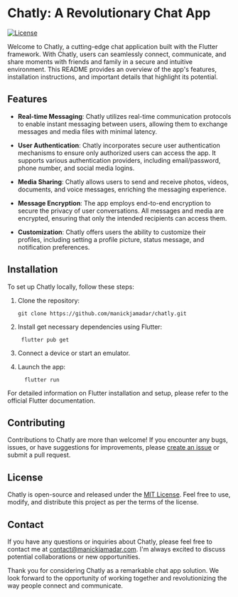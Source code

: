 # Chatly: A Revolutionary Chat App

[![License](https://img.shields.io/badge/license-MIT-blue.svg)](https://opensource.org/licenses/MIT)

Welcome to Chatly, a cutting-edge chat application built with the Flutter framework. With Chatly, users can seamlessly connect, communicate, and share moments with friends and family in a secure and intuitive environment. This README provides an overview of the app's features, installation instructions, and important details that highlight its potential.

## Features

- **Real-time Messaging**: Chatly utilizes real-time communication protocols to enable instant messaging between users, allowing them to exchange messages and media files with minimal latency.

- **User Authentication**: Chatly incorporates secure user authentication mechanisms to ensure only authorized users can access the app. It supports various authentication providers, including email/password, phone number, and social media logins.

- **Media Sharing**: Chatly allows users to send and receive photos, videos, documents, and voice messages, enriching the messaging experience.

- **Message Encryption**: The app employs end-to-end encryption to secure the privacy of user conversations. All messages and media are encrypted, ensuring that only the intended recipients can access them.

- **Customization**: Chatly offers users the ability to customize their profiles, including setting a profile picture, status message, and notification preferences.

## Installation

To set up Chatly locally, follow these steps:

1. Clone the repository:

   ```shell
   git clone https://github.com/manickjamadar/chatly.git

2. Install get necessary dependencies using Flutter:

    ```shell
     flutter pub get

3. Connect a device or start an emulator.
4. Launch the app:
   ```shell
     flutter run

For detailed information on Flutter installation and setup, please refer to the official Flutter documentation.

## Contributing
Contributions to Chatly are more than welcome! If you encounter any bugs, issues, or have suggestions for improvements, please [create an issue](https://github.com/manickjamadar/chatly/issues) or submit a pull request.

## License
Chatly is open-source and released under the [MIT License](https://chat.openai.com/LICENSE). Feel free to use, modify, and distribute this project as per the terms of the license.

## Contact
If you have any questions or inquiries about Chatly, please feel free to contact me at [contact@manickjamadar.com](mailto:contact@manickjamadar.com). I'm always excited to discuss potential collaborations or new opportunities.

Thank you for considering Chatly as a remarkable chat app solution. We look forward to the opportunity of working together and revolutionizing the way people connect and communicate.
